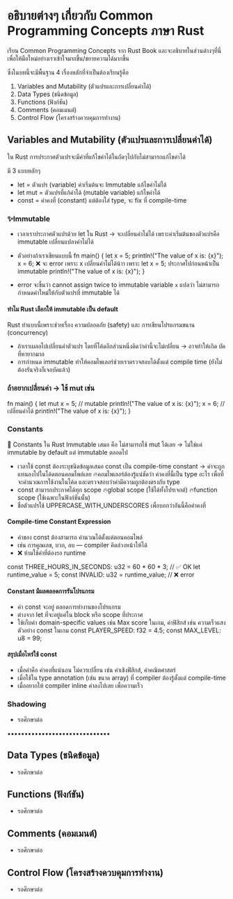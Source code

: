 # อธิบายต่างๆ เกี่ยวกับ Common Programming Concepts ภาษา Rust
เรียน Common Programming Concepts จาก Rust Book และจะอธิบายในส่วนต่างๆที่นี่
เพื่อให้มือใหม่อย่างเราเข้าใจมากขึ้น/ขยายความได้มากขึ้น

ซึ่งในบทนี้จะมีพื้นฐาน 4 เรื่องหลักที่จำเป็นต้องเรียนรู้คือ
1. Variables and Mutability (ตัวแปรและการเปลี่ยนค่าได้)
2. Data Types (ชนิดข้อมูล)
3. Functions (ฟังก์ชัน)
4. Comments (คอมเมนต์)
5. Control Flow (โครงสร้างควบคุมการทำงาน)

## Variables and Mutability (ตัวแปรและการเปลี่ยนค่าได้)
ใน Rust การประกาศตัวแปรจะมีค่าที่แก้ไขค่าได้ในถัดๆไปกับไม่สามารถแก้ไขค่าได้ 

มี 3 แบบหลักๆ
- let = ตัวแปร (variable) ค่าเริ่มต้นจะ Immutable แก้ไขค่าไม่ได้
- let mut = ตัวแปรที่แก้ค่าได้ (mutable variable) แก้ไขค่าได้
- const = ค่าคงที่ (constant) แต่ต้องใส่ type, จะ fix ที่ compile-time
### ✨Immutable
- เวลาเราประกาศตัวแปรด้วย let ใน Rust → จะเปลี่ยนค่าไม่ได้ เพราะค่าเริ่มต้นของตัวแปรคือ immutable เปลี่ยนแปลงค่าไม่ได้
- ตัวอย่างถ้าเราเขียนแบบนี้
fn main() {
    let x = 5;
    println!("The value of x is: {x}");
    x = 6; ❌ จะ error เพราะ x เปลี่ยนค่าไม่ได้น้าา เพราะ let x = 5; ประกาศไปก่อนหน้าเป็น immutable
    println!("The value of x is: {x}");
}

- error จะขึ้นว่า cannot assign twice to immutable variable `x`  แปลว่า ไม่สามารถกำหนดค่าใหม่ให้กับตัวแปรที่ immutable ได้

#### ทำไม Rust เลือกให้ immutable เป็น default
Rust ทำแบบนี้เพราะช่วยเรื่อง ความปลอดภัย (safety) และ การเขียนโปรแกรมขนาน (concurrency)
- ถ้าเราเผลอไปเปลี่ยนค่าตัวแปร โดยที่โค้ดอีกส่วนหนึ่งคิดว่าค่านี้จะไม่เปลี่ยน → อาจทำให้เกิด บัคที่หายากมาก
- การกำหนด immutable ทำให้คอมไพเลอร์ช่วยเราตรวจสอบได้ตั้งแต่ compile time (ยังไม่ต้องรันจริงก็เจอบัคแล้ว)

### ถ้าอยากเปลี่ยนค่า → ใช้ mut เช่น
fn main() {
    let mut x = 5;  // mutable
    println!("The value of x is: {x}");
    x = 6;          // เปลี่ยนค่าได้
    println!("The value of x is: {x}");
}

### Constants
📌 Constants ใน Rust Immutable เสมอ คือ ไม่สามารถใช้ mut ได้เลย  → ไม่ใช่แค่ immutable by default แต่ immutable ตลอดไป
- เวลาใช้ const ต้องระบุชนิดข้อมูลเสมอ const เป็น compile-time constant → ค่าจะถูกแทนลงไปในโค้ดตอนคอมไพล์เลย
    🔥คอมไพเลอร์ต้องรู้แน่ชัดว่า ค่าคงที่นี้เป็น type อะไร เพื่อที่จะคำนวณการใช้งานในโค้ด และตรวจสอบว่าค่ามีความถูกต้องตรงกับ type
- const สามารถประกาศได้ทุก scope
    🔥global scope (ใช้ได้ทั้งโปรเจกต์)
    🔥function scope (ใช้เฉพาะในฟังก์ชันนั้น)
- ชื่อตัวแปรใช้ UPPERCASE_WITH_UNDERSCORES เพื่อบอกว่าอันนี้คือค่าคงที่
#### Compile-time Constant Expression
- ค่าของ const ต้องสามารถ คำนวณได้ตั้งแต่ตอนคอมไพล์
- เช่น การคูณเลข, บวก, ลบ — compiler คิดล่วงหน้าให้ได้
- ❌ ห้ามใช้ค่าที่ต้องรอ runtime

const THREE_HOURS_IN_SECONDS: u32 = 60 * 60 * 3; // ✅ OK
let runtime_value = 5;
const INVALID: u32 = runtime_value; // ❌ error

#### Constant มีผลตลอดการรันโปรแกรม
- ค่า const จะอยู่ ตลอดการทำงานของโปรแกรม
- ต่างจาก let ที่จะอยู่แค่ใน block หรือ scope ที่ประกาศ
- ใช้เก็บค่า domain-specific values เช่น Max score ในเกม, ค่าฟิสิกส์ เช่น ความเร็วแสง
ตัวอย่าง const ในเกม
const PLAYER_SPEED: f32 = 4.5;
const MAX_LEVEL: u8 = 99;

#### สรุปเมื่อไหร่ใช้ const
- เมื่อค่าคือ ค่าคงที่แน่นอน ไม่ควรเปลี่ยน เช่น ค่าเชิงฟิสิกส์, ค่าคณิตศาสตร์
- เมื่อใช้ใน type annotation (เช่น ขนาด array) ที่ compiler ต้องรู้ตั้งแต่ compile-time
- เมื่ออยากให้ compiler inline ค่าลงไปเลย เพื่อความเร็ว

### Shadowing
- รอศึกษาต่อ

▪︎▪︎▪︎▪︎▪︎▪︎▪︎▪︎▪︎▪︎▪︎▪︎▪︎▪︎▪︎▪︎▪︎▪︎▪︎▪︎▪︎▪︎▪︎▪︎▪︎▪︎▪︎▪︎▪︎▪︎

## Data Types (ชนิดข้อมูล)
- รอศึกษาต่อ
## Functions (ฟังก์ชัน)
- รอศึกษาต่อ
## Comments (คอมเมนต์)
- รอศึกษาต่อ
## Control Flow (โครงสร้างควบคุมการทำงาน)
- รอศึกษาต่อ

